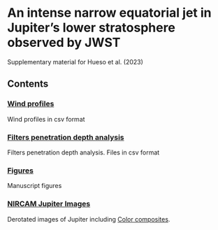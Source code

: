 # An intense narrow equatorial jet in Jupiter’s lower stratosphere observed by JWST #

Supplementary material for Hueso et al. (2023)

## Contents ##


### [Wind profiles](Wind%20profiles) ###
Wind profiles in csv format

### [Filters penetration depth analysis](Filters%20penetration%20depth%20analysis) ###
Filters penetration depth analysis. Files in csv format

### [Figures](Figures) ###
Manuscript figures

### [NIRCAM Jupiter Images](NIRCAM%20Jupiter%20Images) ###
Derotated images of Jupiter including [Color composites](https://github.com/JWSTGiantPlanets/Jupiter-Atmosphere-NIRCAM/tree/main/NIRCAM%20Jupiter%20Images/Color%20composites).
